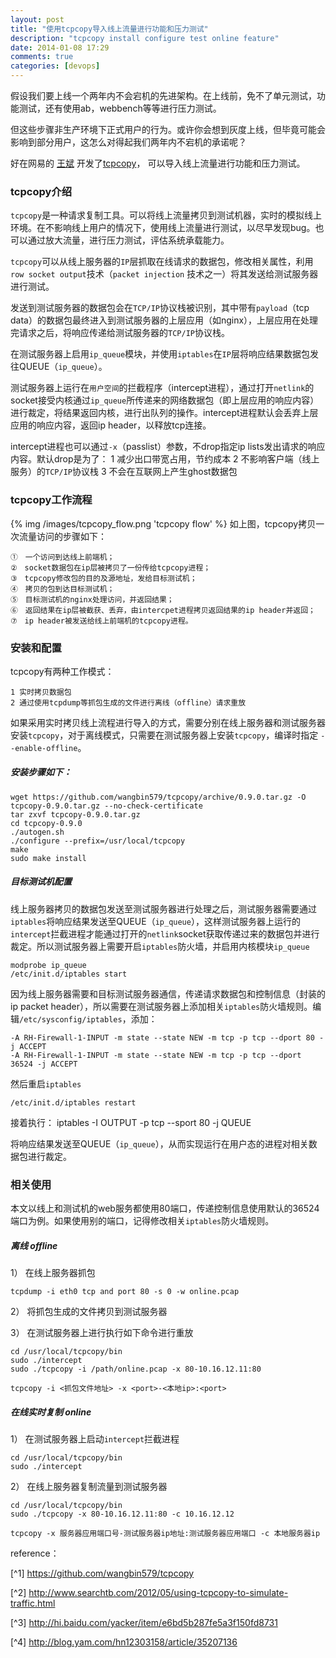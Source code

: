 ```yaml
---
layout: post
title: "使用tcpcopy导入线上流量进行功能和压力测试"
description: "tcpcopy install configure test online feature"
date: 2014-01-08 17:29
comments: true
categories: [devops]
---
```

假设我们要上线一个两年内不会宕机的先进架构。在上线前，免不了单元测试，功能测试，还有使用ab，webbench等等进行压力测试。

但这些步骤非生产环境下正式用户的行为。或许你会想到灰度上线，但毕竟可能会影响到部分用户，这怎么对得起我们两年内不宕机的承诺呢？

好在网易的 [王斌](http://weibo.com/tcpcopy) 开发了[tcpcopy](https://github.com/wangbin579/tcpcopy)， 可以导入线上流量进行功能和压力测试。

### tcpcopy介绍 ###

`tcpcopy`是一种请求复制工具。可以将线上流量拷贝到测试机器，实时的模拟线上环境。在不影响线上用户的情况下，使用线上流量进行测试，以尽早发现bug。也可以通过放大流量，进行压力测试，评估系统承载能力。

`tcpcopy`可以从线上服务器的`IP`层抓取在线请求的数据包，修改相关属性，利用`row socket output`技术（`packet injection` 技术之一）将其发送给测试服务器进行测试。

发送到测试服务器的数据包会在`TCP/IP`协议栈被识别，其中带有`payload`（tcp data）的数据包最终进入到测试服务器的上层应用（如nginx），上层应用在处理完请求之后，将响应传递给测试服务器的`TCP/IP`协议栈。

在测试服务器上启用`ip_queue`模块，并使用`iptables`在`IP`层将响应结果数据包发往QUEUE（`ip_queue`）。

测试服务器上运行在`用户空间`的拦截程序（intercept进程），通过打开`netlink`的socket接受内核通过`ip_queue`所传递来的网络数据包（即上层应用的响应内容）进行裁定，将结果返回内核，进行出队列的操作。intercept进程默认会丢弃上层应用的响应内容，返回ip header，以释放tcp连接。

intercept进程也可以通过`-x`（passlist）参数，不drop指定ip lists发出请求的响应内容。默认drop是为了：
    1 减少出口带宽占用，节约成本
    2 不影响客户端（线上服务）的`TCP/IP`协议栈
    3 不会在互联网上产生ghost数据包

### tcpcopy工作流程 ###

{% img /images/tcpcopy_flow.png 'tcpcopy flow' %}
如上图，tcpcopy拷贝一次流量访问的步骤如下：

    ①　一个访问到达线上前端机；
    ②　socket数据包在ip层被拷贝了一份传给tcpcopy进程；
    ③　tcpcopy修改包的目的及源地址，发给目标测试机；
    ④　拷贝的包到达目标测试机；
    ⑤　目标测试机的nginx处理访问，并返回结果；
    ⑥　返回结果在ip层被截获、丢弃，由intercpet进程拷贝返回结果的ip header并返回；
    ⑦　ip header被发送给线上前端机的tcpcopy进程。

### 安装和配置 ###
tcpcopy有两种工作模式：

    1 实时拷贝数据包
    2 通过使用tcpdump等抓包生成的文件进行离线（offline）请求重放

如果采用实时拷贝线上流程进行导入的方式，需要分别在线上服务器和测试服务器安装`tcpcopy`，对于离线模式，只需要在测试服务器上安装`tcpcopy`，编译时指定 `--enable-offline`。

##### 安装步骤如下： #####

    wget https://github.com/wangbin579/tcpcopy/archive/0.9.0.tar.gz -O tcpcopy-0.9.0.tar.gz --no-check-certificate
    tar zxvf tcpcopy-0.9.0.tar.gz
    cd tcpcopy-0.9.0
    ./autogen.sh
    ./configure --prefix=/usr/local/tcpcopy
    make
    sudo make install

##### 目标测试机配置  #####
线上服务器拷贝的数据包发送至测试服务器进行处理之后，测试服务器需要通过`iptables`将响应结果发送至QUEUE（`ip_queue`），这样测试服务器上运行的`intercept`拦截进程才能通过打开的`netlink`socket获取传递过来的数据包并进行裁定。所以测试服务器上需要开启`iptables`防火墙，并启用内核模块`ip_queue`

    modprobe ip_queue
    /etc/init.d/iptables start

因为线上服务器需要和目标测试服务器通信，传递请求数据包和控制信息（封装的ip packet header），所以需要在测试服务器上添加相关`iptables`防火墙规则。编辑`/etc/sysconfig/iptables`，添加：

    -A RH-Firewall-1-INPUT -m state --state NEW -m tcp -p tcp --dport 80 -j ACCEPT
    -A RH-Firewall-1-INPUT -m state --state NEW -m tcp -p tcp --dport 36524 -j ACCEPT

然后重启`iptables`

    /etc/init.d/iptables restart

接着执行：
    iptables -I OUTPUT -p tcp --sport 80 -j QUEUE

将响应结果发送至QUEUE（`ip_queue`），从而实现运行在用户态的进程对相关数据包进行裁定。

### 相关使用 ###
本文以线上和测试机的web服务都使用80端口，传递控制信息使用默认的36524端口为例。如果使用别的端口，记得修改相关`iptables`防火墙规则。
##### 离线 offline #####
1） 在线上服务器抓包

    tcpdump -i eth0 tcp and port 80 -s 0 -w online.pcap

2） 将抓包生成的文件拷贝到测试服务器

3） 在测试服务器上进行执行如下命令进行重放

    cd /usr/local/tcpcopy/bin
    sudo ./intercept
    sudo ./tcpcopy -i /path/online.pcap -x 80-10.16.12.11:80
    
    tcpcopy -i <抓包文件地址> -x <port>-<本地ip>:<port>
    
##### 在线实时复制 online #####

1） 在测试服务器上启动`intercept`拦截进程

    cd /usr/local/tcpcopy/bin
    sudo ./intercept

2） 在线上服务器复制流量到测试服务器

    cd /usr/local/tcpcopy/bin
    sudo ./tcpcopy -x 80-10.16.12.11:80 -c 10.16.12.12
    
    tcpcopy -x 服务器应用端口号-测试服务器ip地址:测试服务器应用端口 -c 本地服务器ip


reference：

[^1] https://github.com/wangbin579/tcpcopy

[^2] http://www.searchtb.com/2012/05/using-tcpcopy-to-simulate-traffic.html

[^3] http://hi.baidu.com/yacker/item/e6bd5b287fe5a3f150fd8731

[^4] http://blog.yam.com/hn12303158/article/35207136
